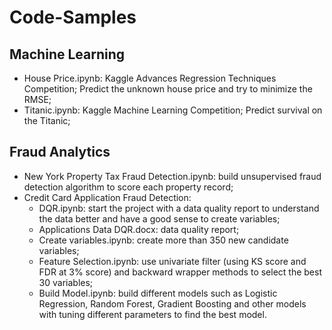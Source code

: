 # Code-Samples
## Machine Learning
- House Price.ipynb: Kaggle Advances Regression Techniques Competition; Predict the unknown house price and try to minimize the RMSE;
- Titanic.ipynb: Kaggle Machine Learning Competition; Predict survival on the Titanic;

## Fraud Analytics
- New York Property Tax Fraud Detection.ipynb: build unsupervised fraud detection algorithm to score each property record;
- Credit Card Application Fraud Detection:
  - DQR.ipynb: start the project with a data quality report to understand the data better and have a good sense to create variables;
  - Applications Data DQR.docx: data quality report;
  - Create variables.ipynb: create more than 350 new candidate variables;
  - Feature Selection.ipynb: use univariate filter (using KS score and FDR at 3% score) and backward wrapper methods to select the best 30 variables;
  - Build Model.ipynb: build different models such as Logistic Regression, Random Forest, Gradient Boosting and other models with tuning different parameters
                       to find the best model.

